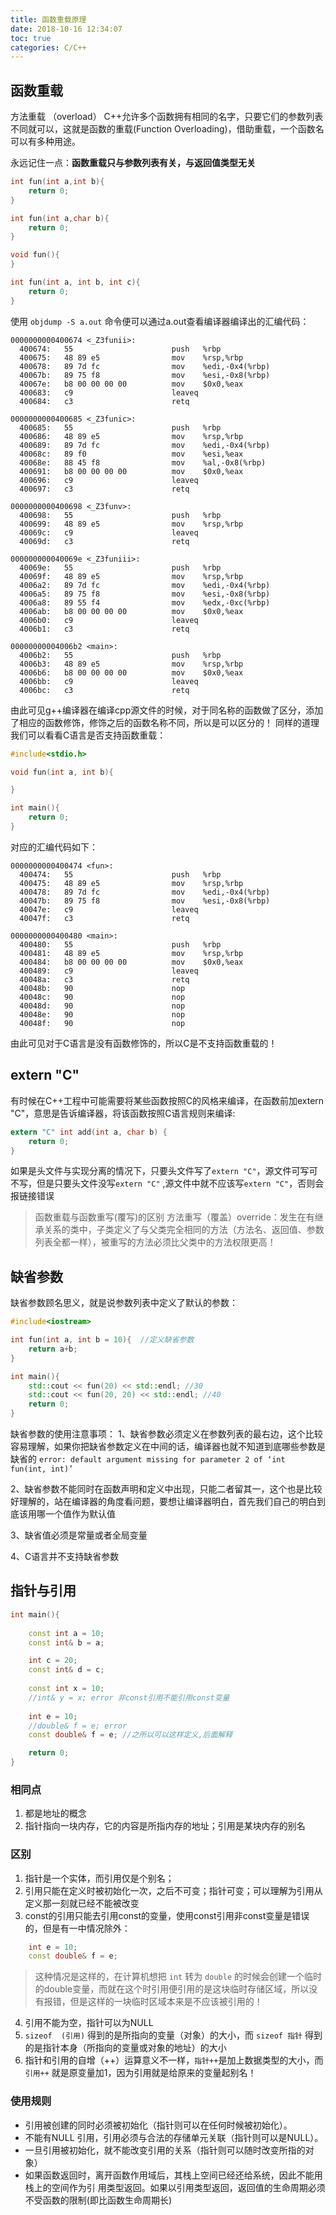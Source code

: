 ```yaml
---
title: 函数重载原理
date: 2018-10-16 12:34:07
toc: true
categories: C/C++
---
```


## 函数重载
方法重载 （overload）
C++允许多个函数拥有相同的名字，只要它们的参数列表不同就可以，这就是函数的重载(Function Overloading)，借助重载，一个函数名可以有多种用途。

永远记住一点：**函数重载只与参数列表有关，与返回值类型无关**

```cpp
int fun(int a,int b){
    return 0;
}

int fun(int a,char b){
    return 0;
}

void fun(){   
}

int fun(int a, int b, int c){
    return 0;
}
```
使用 `objdump -S a.out` 命令便可以通过a.out查看编译器编译出的汇编代码：
```
0000000000400674 <_Z3funii>:
  400674:	55                   	push   %rbp
  400675:	48 89 e5             	mov    %rsp,%rbp
  400678:	89 7d fc             	mov    %edi,-0x4(%rbp)
  40067b:	89 75 f8             	mov    %esi,-0x8(%rbp)
  40067e:	b8 00 00 00 00       	mov    $0x0,%eax
  400683:	c9                   	leaveq 
  400684:	c3                   	retq   

0000000000400685 <_Z3funic>:
  400685:	55                   	push   %rbp
  400686:	48 89 e5             	mov    %rsp,%rbp
  400689:	89 7d fc             	mov    %edi,-0x4(%rbp)
  40068c:	89 f0                	mov    %esi,%eax
  40068e:	88 45 f8             	mov    %al,-0x8(%rbp)
  400691:	b8 00 00 00 00       	mov    $0x0,%eax
  400696:	c9                   	leaveq 
  400697:	c3                   	retq   

0000000000400698 <_Z3funv>:
  400698:	55                   	push   %rbp
  400699:	48 89 e5             	mov    %rsp,%rbp
  40069c:	c9                   	leaveq 
  40069d:	c3                   	retq   

000000000040069e <_Z3funiii>:
  40069e:	55                   	push   %rbp
  40069f:	48 89 e5             	mov    %rsp,%rbp
  4006a2:	89 7d fc             	mov    %edi,-0x4(%rbp)
  4006a5:	89 75 f8             	mov    %esi,-0x8(%rbp)
  4006a8:	89 55 f4             	mov    %edx,-0xc(%rbp)
  4006ab:	b8 00 00 00 00       	mov    $0x0,%eax
  4006b0:	c9                   	leaveq 
  4006b1:	c3                   	retq   

00000000004006b2 <main>:
  4006b2:	55                   	push   %rbp
  4006b3:	48 89 e5             	mov    %rsp,%rbp
  4006b6:	b8 00 00 00 00       	mov    $0x0,%eax
  4006bb:	c9                   	leaveq 
  4006bc:	c3                   	retq  
```
由此可见g++编译器在编译cpp源文件的时候，对于同名称的函数做了区分，添加了相应的函数修饰，修饰之后的函数名称不同，所以是可以区分的！
同样的道理我们可以看看C语言是否支持函数重载：
```c
#include<stdio.h>

void fun(int a, int b){

}

int main(){
    return 0;
}
```
对应的汇编代码如下：
```
0000000000400474 <fun>:
  400474:	55                   	push   %rbp
  400475:	48 89 e5             	mov    %rsp,%rbp
  400478:	89 7d fc             	mov    %edi,-0x4(%rbp)
  40047b:	89 75 f8             	mov    %esi,-0x8(%rbp)
  40047e:	c9                   	leaveq 
  40047f:	c3                   	retq   

0000000000400480 <main>:
  400480:	55                   	push   %rbp
  400481:	48 89 e5             	mov    %rsp,%rbp
  400484:	b8 00 00 00 00       	mov    $0x0,%eax
  400489:	c9                   	leaveq 
  40048a:	c3                   	retq   
  40048b:	90                   	nop
  40048c:	90                   	nop
  40048d:	90                   	nop
  40048e:	90                   	nop
  40048f:	90                   	nop
```
由此可见对于C语言是没有函数修饰的，所以C是不支持函数重载的！
## extern "C"
有时候在C++工程中可能需要将某些函数按照C的风格来编译，在函数前加extern "C"，意思是告诉编译器，将该函数按照C语言规则来编译:
```c
extern "C" int add(int a, char b) {
	return 0;
}
```
如果是头文件与实现分离的情况下，只要头文件写了`extern "C"`，源文件可写可不写，但是只要头文件没写`extern "C"` ,源文件中就不应该写`extern "C"`，否则会报链接错误

>函数重载与函数重写(覆写)的区别
>方法重写（覆盖）override：发生在有继承关系的类中，子类定义了与父类完全相同的方法（方法名、返回值、参数列表全都一样），被重写的方法必须比父类中的方法权限更高！

## 缺省参数
缺省参数顾名思义，就是说参数列表中定义了默认的参数：
```cpp
#include<iostream>

int fun(int a, int b = 10){  //定义缺省参数
    return a+b;
}

int main(){
    std::cout << fun(20) << std::endl; //30
    std::cout << fun(20, 20) << std::endl; //40
    return 0;
}
```
缺省参数的使用注意事项：
1、缺省参数必须定义在参数列表的最右边，这个比较容易理解，如果你把缺省参数定义在中间的话，编译器也就不知道到底哪些参数是缺省的
`error: default argument missing for parameter 2 of ‘int fun(int, int)’`

2、缺省参数不能同时在函数声明和定义中出现，只能二者留其一，这个也是比较好理解的，站在编译器的角度看问题，要想让编译器明白，首先我们自己的明白到底该用哪一个值作为默认值

3、缺省值必须是常量或者全局变量

4、C语言并不支持缺省参数
## 指针与引用
```cpp
int main(){
    
    const int a = 10;
    const int& b = a;

    int c = 20;
    const int& d = c; 
    
    const int x = 10;
    //int& y = x; error 非const引用不能引用const变量
    
    int e = 10;
    //double& f = e; error
    const double& f = e; //之所以可以这样定义,后面解释

    return 0;
}
```
### 相同点
1. 都是地址的概念
2. 指针指向一块内存，它的内容是所指内存的地址；引用是某块内存的别名

### 区别
1. 指针是一个实体，而引用仅是个别名；
2. 引用只能在定义时被初始化一次，之后不可变；指针可变；可以理解为引用从定义那一刻就已经不能被改变
3. const的引用只能去引用const的变量，使用const引用非const变量是错误的，但是有一中情况除外：
```cpp
	int e = 10;
	const double& f = e; 
```
>这种情况是这样的，在计算机想把 `int` 转为 `double` 的时候会创建一个临时的double变量，而就在这个时引用便引用的是这块临时存储区域，所以没有报错，但是这样的一块临时区域本来是不应该被引用的！

4. 引用不能为空，指针可以为NULL
5. `sizeof  (引用)` 得到的是所指向的变量（对象）的大小，而 `sizeof 指针` 得到的是指针本身（所指向的变量或对象的地址）的大小
6. 指针和引用的自增（++）运算意义不一样，`指针++`是加上数据类型的大小，而`引用++`
就是原变量加1，因为引用就是给原来的变量起别名！

### 使用规则
* 引用被创建的同时必须被初始化（指针则可以在任何时候被初始化）。
* 不能有NULL 引用，引用必须与合法的存储单元关联（指针则可以是NULL）。
* 一旦引用被初始化，就不能改变引用的关系（指针则可以随时改变所指的对象）
* 如果函数返回时，离开函数作用域后，其栈上空间已经还给系统，因此不能用栈上的空间作为引
用类型返回。如果以引用类型返回，返回值的生命周期必须不受函数的限制(即比函数生命周期长)